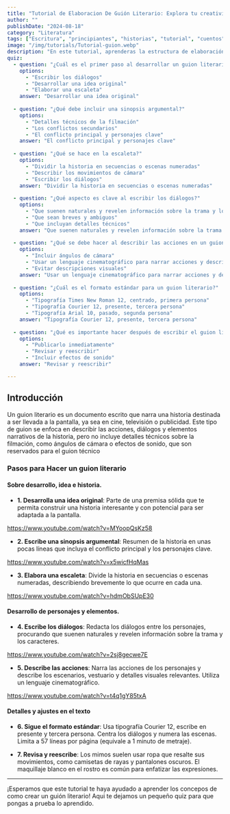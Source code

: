 ```yaml
---
title: "Tutorial de Elaboracion De Guión Literario: Explora tu creatividad, y desarrolla el escritor que hay en ti."
author: ""
publishDate: "2024-08-18"
category: "Literatura"
tags: ["Escritura", "principiantes", "historias", "tutorial", "cuentos"]
image: "/img/tutorials/Tutorial-guion.webp"
description: "En este tutorial, aprenderas la estructura de elaboración de un guión literario, a como desarrollar las ideas y "
quiz:
  - question: "¿Cuál es el primer paso al desarrollar un guion literario?"
    options:
      - "Escribir los diálogos"
      - "Desarrollar una idea original"
      - "Elaborar una escaleta"
    answer: "Desarrollar una idea original"
    
  - question: "¿Qué debe incluir una sinopsis argumental?"
    options:
      - "Detalles técnicos de la filmación"
      - "Los conflictos secundarios"
      - "El conflicto principal y personajes clave"
    answer: "El conflicto principal y personajes clave"
    
  - question: "¿Qué se hace en la escaleta?"
    options:
      - "Dividir la historia en secuencias o escenas numeradas"
      - "Describir los movimientos de cámara"
      - "Escribir los diálogos"
    answer: "Dividir la historia en secuencias o escenas numeradas"
    
  - question: "¿Qué aspecto es clave al escribir los diálogos?"
    options:
      - "Que suenen naturales y revelen información sobre la trama y los personajes"
      - "Que sean breves y ambiguos"
      - "Que incluyan detalles técnicos"
    answer: "Que suenen naturales y revelen información sobre la trama y los personajes"
    
  - question: "¿Qué se debe hacer al describir las acciones en un guion literario?"
    options:
      - "Incluir ángulos de cámara"
      - "Usar un lenguaje cinematográfico para narrar acciones y describir escenarios"
      - "Evitar descripciones visuales"
    answer: "Usar un lenguaje cinematográfico para narrar acciones y describir escenarios"
    
  - question: "¿Cuál es el formato estándar para un guion literario?"
    options:
      - "Tipografía Times New Roman 12, centrado, primera persona"
      - "Tipografía Courier 12, presente, tercera persona"
      - "Tipografía Arial 10, pasado, segunda persona"
    answer: "Tipografía Courier 12, presente, tercera persona"
    
  - question: "¿Qué es importante hacer después de escribir el guion literario?"
    options:
      - "Publicarlo inmediatamente"
      - "Revisar y reescribir"
      - "Incluir efectos de sonido"
    answer: "Revisar y reescribir"

---
```


## Introducción

Un guion literario es un documento escrito que narra una historia destinada a ser llevada a la pantalla, ya sea en cine, televisión o publicidad. Este tipo de guion se enfoca en describir las acciones, diálogos y elementos narrativos de la historia, pero no incluye detalles técnicos sobre la filmación, como ángulos de cámara o efectos de sonido, que son reservados para el guion técnico

### Pasos para Hacer un guion literario


#### Sobre desarrollo, idea e historia.

- **1. Desarrolla una idea original**: Parte de una premisa sólida que te permita construir una historia interesante y con potencial para ser adaptada a la pantalla.

https://www.youtube.com/watch?v=MYoopQsKz58


- **2. Escribe una sinopsis argumental**: Resumen de la historia en unas pocas líneas que incluya el conflicto principal y los personajes clave.

https://www.youtube.com/watch?v=x5wicfHqMas


- **3. Elabora una escaleta**: Divide la historia en secuencias o escenas numeradas, describiendo brevemente lo que ocurre en cada una.

https://www.youtube.com/watch?v=hdmObSUpE30

#### Desarrollo de personajes y elementos.

- **4. Escribe los diálogos**: Redacta los diálogos entre los personajes, procurando que suenen naturales y revelen información sobre la trama y los caracteres.

https://www.youtube.com/watch?v=2sj8gecwe7E


- **5. Describe las acciones**: Narra las acciones de los personajes y describe los escenarios, vestuario y detalles visuales relevantes. Utiliza un lenguaje cinematográfico.

https://www.youtube.com/watch?v=t4q1gY85txA

#### Detalles y ajustes en el texto

- **6. Sigue el formato estándar**: Usa tipografía Courier 12, escribe en presente y tercera persona. Centra los diálogos y numera las escenas. Limita a 57 líneas por página (equivale a 1 minuto de metraje).

- **7. Revisa y reescribe**: Los mimos suelen usar ropa que resalte sus movimientos, como camisetas de rayas y pantalones oscuros. El maquillaje blanco en el rostro es común para enfatizar las expresiones.

---

¡Esperamos que este tutorial te haya ayudado a aprender los concepos de como crear un guión literario! Aqui te dejamos un pequeño quiz para que pongas a prueba lo aprendido.